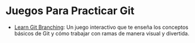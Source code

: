 # Juegos Para Practicar Git

- [Learn Git Branching](https://learngitbranching.js.org/): Un juego interactivo que te enseña los conceptos básicos de Git y cómo trabajar con ramas de manera visual y divertida.